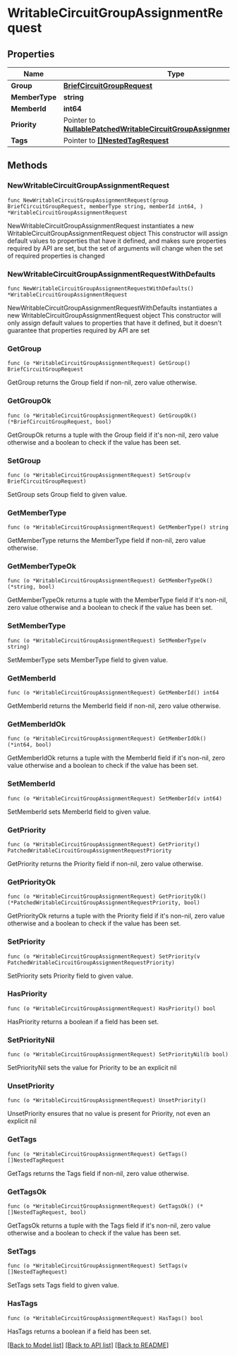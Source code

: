 # WritableCircuitGroupAssignmentRequest

## Properties

Name | Type | Description | Notes
------------ | ------------- | ------------- | -------------
**Group** | [**BriefCircuitGroupRequest**](BriefCircuitGroupRequest.md) |  | 
**MemberType** | **string** |  | 
**MemberId** | **int64** |  | 
**Priority** | Pointer to [**NullablePatchedWritableCircuitGroupAssignmentRequestPriority**](PatchedWritableCircuitGroupAssignmentRequestPriority.md) |  | [optional] 
**Tags** | Pointer to [**[]NestedTagRequest**](NestedTagRequest.md) |  | [optional] 

## Methods

### NewWritableCircuitGroupAssignmentRequest

`func NewWritableCircuitGroupAssignmentRequest(group BriefCircuitGroupRequest, memberType string, memberId int64, ) *WritableCircuitGroupAssignmentRequest`

NewWritableCircuitGroupAssignmentRequest instantiates a new WritableCircuitGroupAssignmentRequest object
This constructor will assign default values to properties that have it defined,
and makes sure properties required by API are set, but the set of arguments
will change when the set of required properties is changed

### NewWritableCircuitGroupAssignmentRequestWithDefaults

`func NewWritableCircuitGroupAssignmentRequestWithDefaults() *WritableCircuitGroupAssignmentRequest`

NewWritableCircuitGroupAssignmentRequestWithDefaults instantiates a new WritableCircuitGroupAssignmentRequest object
This constructor will only assign default values to properties that have it defined,
but it doesn't guarantee that properties required by API are set

### GetGroup

`func (o *WritableCircuitGroupAssignmentRequest) GetGroup() BriefCircuitGroupRequest`

GetGroup returns the Group field if non-nil, zero value otherwise.

### GetGroupOk

`func (o *WritableCircuitGroupAssignmentRequest) GetGroupOk() (*BriefCircuitGroupRequest, bool)`

GetGroupOk returns a tuple with the Group field if it's non-nil, zero value otherwise
and a boolean to check if the value has been set.

### SetGroup

`func (o *WritableCircuitGroupAssignmentRequest) SetGroup(v BriefCircuitGroupRequest)`

SetGroup sets Group field to given value.


### GetMemberType

`func (o *WritableCircuitGroupAssignmentRequest) GetMemberType() string`

GetMemberType returns the MemberType field if non-nil, zero value otherwise.

### GetMemberTypeOk

`func (o *WritableCircuitGroupAssignmentRequest) GetMemberTypeOk() (*string, bool)`

GetMemberTypeOk returns a tuple with the MemberType field if it's non-nil, zero value otherwise
and a boolean to check if the value has been set.

### SetMemberType

`func (o *WritableCircuitGroupAssignmentRequest) SetMemberType(v string)`

SetMemberType sets MemberType field to given value.


### GetMemberId

`func (o *WritableCircuitGroupAssignmentRequest) GetMemberId() int64`

GetMemberId returns the MemberId field if non-nil, zero value otherwise.

### GetMemberIdOk

`func (o *WritableCircuitGroupAssignmentRequest) GetMemberIdOk() (*int64, bool)`

GetMemberIdOk returns a tuple with the MemberId field if it's non-nil, zero value otherwise
and a boolean to check if the value has been set.

### SetMemberId

`func (o *WritableCircuitGroupAssignmentRequest) SetMemberId(v int64)`

SetMemberId sets MemberId field to given value.


### GetPriority

`func (o *WritableCircuitGroupAssignmentRequest) GetPriority() PatchedWritableCircuitGroupAssignmentRequestPriority`

GetPriority returns the Priority field if non-nil, zero value otherwise.

### GetPriorityOk

`func (o *WritableCircuitGroupAssignmentRequest) GetPriorityOk() (*PatchedWritableCircuitGroupAssignmentRequestPriority, bool)`

GetPriorityOk returns a tuple with the Priority field if it's non-nil, zero value otherwise
and a boolean to check if the value has been set.

### SetPriority

`func (o *WritableCircuitGroupAssignmentRequest) SetPriority(v PatchedWritableCircuitGroupAssignmentRequestPriority)`

SetPriority sets Priority field to given value.

### HasPriority

`func (o *WritableCircuitGroupAssignmentRequest) HasPriority() bool`

HasPriority returns a boolean if a field has been set.

### SetPriorityNil

`func (o *WritableCircuitGroupAssignmentRequest) SetPriorityNil(b bool)`

 SetPriorityNil sets the value for Priority to be an explicit nil

### UnsetPriority
`func (o *WritableCircuitGroupAssignmentRequest) UnsetPriority()`

UnsetPriority ensures that no value is present for Priority, not even an explicit nil
### GetTags

`func (o *WritableCircuitGroupAssignmentRequest) GetTags() []NestedTagRequest`

GetTags returns the Tags field if non-nil, zero value otherwise.

### GetTagsOk

`func (o *WritableCircuitGroupAssignmentRequest) GetTagsOk() (*[]NestedTagRequest, bool)`

GetTagsOk returns a tuple with the Tags field if it's non-nil, zero value otherwise
and a boolean to check if the value has been set.

### SetTags

`func (o *WritableCircuitGroupAssignmentRequest) SetTags(v []NestedTagRequest)`

SetTags sets Tags field to given value.

### HasTags

`func (o *WritableCircuitGroupAssignmentRequest) HasTags() bool`

HasTags returns a boolean if a field has been set.


[[Back to Model list]](../README.md#documentation-for-models) [[Back to API list]](../README.md#documentation-for-api-endpoints) [[Back to README]](../README.md)


